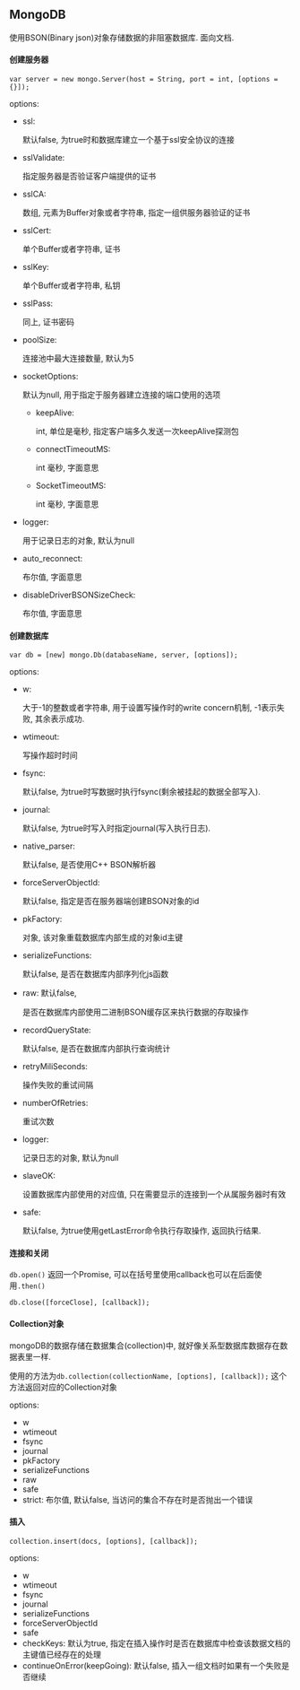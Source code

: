 ## MongoDB

使用BSON(Binary json)对象存储数据的非阻塞数据库. 面向文档.

#### 创建服务器

`var server = new mongo.Server(host = String, port = int, [options = {}]);`

options: 
* ssl: 
  
  默认false, 为true时和数据库建立一个基于ssl安全协议的连接
* sslValidate: 
  
  指定服务器是否验证客户端提供的证书
* sslCA: 
  
  数组, 元素为Buffer对象或者字符串, 指定一组供服务器验证的证书
* sslCert: 
  
  单个Buffer或者字符串, 证书
* sslKey: 
  
  单个Buffer或者字符串, 私钥
* sslPass: 
  
  同上, 证书密码
* poolSize: 
  
  连接池中最大连接数量, 默认为5
* socketOptions: 
  
  默认为null, 用于指定于服务器建立连接的端口使用的选项
  + keepAlive: 
    
    int, 单位是毫秒, 指定客户端多久发送一次keepAlive探测包
  + connectTimeoutMS: 
    
    int 毫秒, 字面意思
  + SocketTimeoutMS: 
    
    int 毫秒, 字面意思
* logger: 
  
  用于记录日志的对象, 默认为null
* auto_reconnect: 
  
  布尔值, 字面意思
* disableDriverBSONSizeCheck: 
  
  布尔值, 字面意思

#### 创建数据库

`var db = [new] mongo.Db(databaseName, server, [options]);`

options: 
+ w: 
  
  大于-1的整数或者字符串, 用于设置写操作时的write concern机制, -1表示失败, 其余表示成功.
+ wtimeout: 
  
  写操作超时时间
+ fsync: 
  
  默认false, 为true时写数据时执行fsync(剩余被挂起的数据全部写入).
+ journal: 
  
  默认false, 为true时写入时指定journal(写入执行日志).
+ native_parser: 
  
  默认false, 是否使用C++ BSON解析器
+ forceServerObjectId: 
  
  默认false, 指定是否在服务器端创建BSON对象的id
+ pkFactory: 
  
  对象, 该对象重载数据库内部生成的对象id主键
+ serializeFunctions: 
  
  默认false, 是否在数据库内部序列化js函数
+ raw: 默认false, 
  
  是否在数据库内部使用二进制BSON缓存区来执行数据的存取操作
+ recordQueryState: 
  
  默认false, 是否在数据库内部执行查询统计
+ retryMiliSeconds:
  
  操作失败的重试间隔
+ numberOfRetries:
  
  重试次数
+ logger: 
  
  记录日志的对象, 默认为null
+ slaveOK:
  
  设置数据库内部使用的对应值, 只在需要显示的连接到一个从属服务器时有效
+ safe: 
  
  默认false, 为true使用getLastError命令执行存取操作, 返回执行结果.

#### 连接和关闭

`db.open()` 返回一个Promise, 可以在括号里使用callback也可以在后面使用`.then()`

`db.close([forceClose], [callback]);`

#### Collection对象

mongoDB的数据存储在数据集合(collection)中, 就好像关系型数据库数据存在数据表里一样. 

使用的方法为`db.collection(collectionName, [options], [callback]);` 这个方法返回对应的Collection对象

options:
* w
* wtimeout
* fsync
* journal
* pkFactory
* serializeFunctions
* raw
* safe
* strict: 布尔值, 默认false, 当访问的集合不存在时是否抛出一个错误

#### 插入

`collection.insert(docs, [options], [callback]);`

options: 
* w
* wtimeout
* fsync
* journal
* serializeFunctions
* forceServerObjectId
* safe
* checkKeys: 默认为true, 指定在插入操作时是否在数据库中检查该数据文档的主键值已经存在的处理
* continueOnError(keepGoing): 默认false, 插入一组文档时如果有一个失败是否继续






